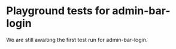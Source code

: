 # Playground tests for admin-bar-login
We are still awaiting the first test run for admin-bar-login.
